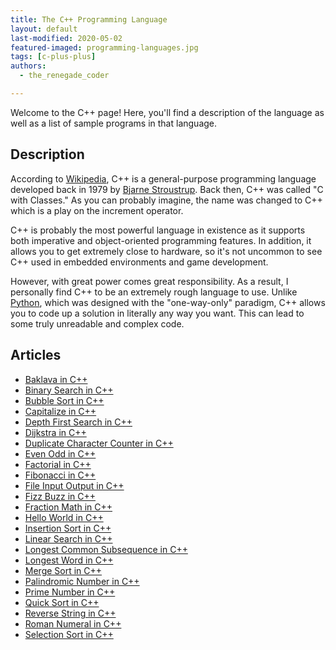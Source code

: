 ```yaml
---
title: The C++ Programming Language
layout: default
last-modified: 2020-05-02
featured-imaged: programming-languages.jpg
tags: [c-plus-plus]
authors:
  - the_renegade_coder

---
```


Welcome to the C++ page! Here, you'll find a description of the language as well as a list of sample programs in that language.

## Description

According to [Wikipedia][1], C++ is a general-purpose programming language developed back in 1979 by [Bjarne Stroustrup][2]. Back then, C++ was called "C with Classes." As you can probably imagine, the name was changed to C++ which is a play on the increment operator.

C++ is probably the most powerful language in existence as it supports both imperative and object-oriented programming features. In addition, it allows you to get extremely close to hardware, so it's not uncommon to see C++ used in embedded environments and game development.

However, with great power comes great responsibility. As a result, I personally find C++ to be an extremely rough language to use. Unlike [Python][3], which was designed with the "one-way-only" paradigm, C++ allows you to code up a solution in literally any way you want. This can lead to some truly unreadable and complex code.

[1]: https://en.wikipedia.org/wiki/C%2B%2B
[2]: https://en.wikipedia.org/wiki/Bjarne_Stroustrup
[3]: https://en.wikipedia.org/wiki/Python_(programming_language)


## Articles

- [Baklava in C++](https://rzuckerm.github.io/sample-programs-website-copy/projects/baklava/c-plus-plus)
- [Binary Search in C++](https://rzuckerm.github.io/sample-programs-website-copy/projects/binary-search/c-plus-plus)
- [Bubble Sort in C++](https://rzuckerm.github.io/sample-programs-website-copy/projects/bubble-sort/c-plus-plus)
- [Capitalize in C++](https://rzuckerm.github.io/sample-programs-website-copy/projects/capitalize/c-plus-plus)
- [Depth First Search in C++](https://rzuckerm.github.io/sample-programs-website-copy/projects/depth-first-search/c-plus-plus)
- [Dijkstra in C++](https://rzuckerm.github.io/sample-programs-website-copy/projects/dijkstra/c-plus-plus)
- [Duplicate Character Counter in C++](https://rzuckerm.github.io/sample-programs-website-copy/projects/duplicate-character-counter/c-plus-plus)
- [Even Odd in C++](https://rzuckerm.github.io/sample-programs-website-copy/projects/even-odd/c-plus-plus)
- [Factorial in C++](https://rzuckerm.github.io/sample-programs-website-copy/projects/factorial/c-plus-plus)
- [Fibonacci in C++](https://rzuckerm.github.io/sample-programs-website-copy/projects/fibonacci/c-plus-plus)
- [File Input Output in C++](https://rzuckerm.github.io/sample-programs-website-copy/projects/file-input-output/c-plus-plus)
- [Fizz Buzz in C++](https://rzuckerm.github.io/sample-programs-website-copy/projects/fizz-buzz/c-plus-plus)
- [Fraction Math in C++](https://rzuckerm.github.io/sample-programs-website-copy/projects/fraction-math/c-plus-plus)
- [Hello World in C++](https://rzuckerm.github.io/sample-programs-website-copy/projects/hello-world/c-plus-plus)
- [Insertion Sort in C++](https://rzuckerm.github.io/sample-programs-website-copy/projects/insertion-sort/c-plus-plus)
- [Linear Search in C++](https://rzuckerm.github.io/sample-programs-website-copy/projects/linear-search/c-plus-plus)
- [Longest Common Subsequence in C++](https://rzuckerm.github.io/sample-programs-website-copy/projects/longest-common-subsequence/c-plus-plus)
- [Longest Word in C++](https://rzuckerm.github.io/sample-programs-website-copy/projects/longest-word/c-plus-plus)
- [Merge Sort in C++](https://rzuckerm.github.io/sample-programs-website-copy/projects/merge-sort/c-plus-plus)
- [Palindromic Number in C++](https://rzuckerm.github.io/sample-programs-website-copy/projects/palindromic-number/c-plus-plus)
- [Prime Number in C++](https://rzuckerm.github.io/sample-programs-website-copy/projects/prime-number/c-plus-plus)
- [Quick Sort in C++](https://rzuckerm.github.io/sample-programs-website-copy/projects/quick-sort/c-plus-plus)
- [Reverse String in C++](https://rzuckerm.github.io/sample-programs-website-copy/projects/reverse-string/c-plus-plus)
- [Roman Numeral in C++](https://rzuckerm.github.io/sample-programs-website-copy/projects/roman-numeral/c-plus-plus)
- [Selection Sort in C++](https://rzuckerm.github.io/sample-programs-website-copy/projects/selection-sort/c-plus-plus)